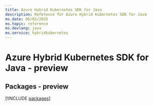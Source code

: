 ```yaml
---
title: Azure Hybrid Kubernetes SDK for Java
description: Reference for Azure Hybrid Kubernetes SDK for Java
ms.date: 06/03/2025
ms.topic: reference
ms.devlang: java
ms.service: hybridkubernetes
---
```

# Azure Hybrid Kubernetes SDK for Java - preview
## Packages - preview
[!INCLUDE [packages](hybrid-kubernetes-index.md)]